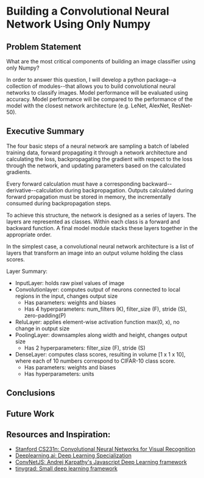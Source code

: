 # Building a Convolutional Neural Network Using Only Numpy

## Problem Statement
What are the most critical components of building an image classifier using only Numpy?

In order to answer this question, I will develop a python package--a collection of modules--that allows you to build convolutional neural networks to classify images. Model performance will be evaluated using accuracy.  Model performance will be compared to the performance of the model with the closest network architecture (e.g. LeNet, AlexNet, ResNet-50).

## Executive Summary
The four basic steps of a neural network are sampling a batch of labeled training data, forward propagating it through a network architecture and calculating the loss, backpropagating the gradient with respect to the loss through the network, and updating parameters based on the calculated gradients.

Every forward calculation must have a corresponding backward--derivative--calculation during backpropagation. Outputs calculated during forward propagation must be stored in memory, the incrementally consumed during backpropagation steps. 

To achieve this structure, the network is designed as a series of layers. The layers are represented as classes. Within each class is a forward and backward function. A final model module stacks these layers together in the appropriate order. 

In the simplest case, a convolutional neural network architecture is a list of layers that transform an image into an output volume holding the class scores.

Layer Summary:  
- InputLayer: holds raw pixel values of image
- Convolutionlayer: computes output of neurons connected to local regions in the input, changes output size
    - Has parameters: weights and biases
    - Has 4 hyperparameters: num_filters (K), filter_size (F), stride (S), zero-padding(P)
- ReluLayer: applies element-wise activation function max(0, x), no change in output size
- PoolingLayer: downsamples along width and height, changes output size
    - Has 2 hyperparameters: filter_size (F), stride (S)
- DenseLayer: computes class scores, resulting in volume [1 x 1 x 10], where each of 10 numbers correspond to CIFAR-10 class score.
    - Has parameters: weights and biases
    - Has hyperparameters: units

## Conclusions

## Future Work

## Resources and Inspiration:
- [Stanford CS231n: Convolutional Neural Networks for Visual Recognition](https://cs231n.github.io/convolutional-networks/)
- [Deeplearning.ai: Deep Learning Specialization](https://www.deeplearning.ai/deep-learning-specialization/)
- [ConvNetJS: Andrej Karpathy's Javascript Deep Learning framework](https://cs.stanford.edu/people/karpathy/convnetjs/)
- [tinygrad: Small deep learning framework](https://github.com/geohot/tinygrad)
